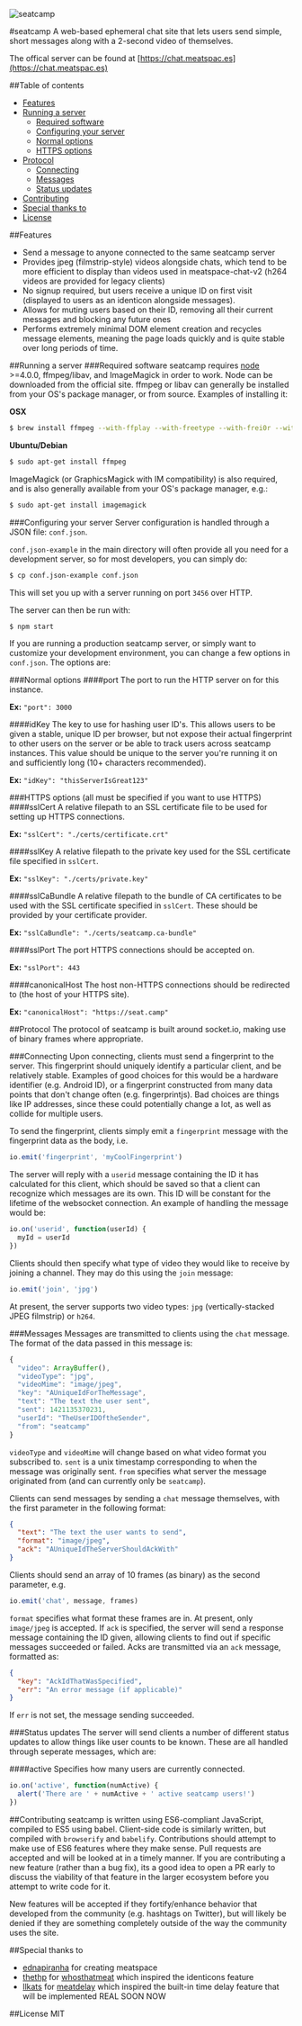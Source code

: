 ![seatcamp](https://github.com/tec27/seatcamp/blob/master/icon/icon-256.png)

#seatcamp
A web-based ephemeral chat site that lets users send simple, short messages
along with a 2-second video of themselves.

The offical server can be found at [https://chat.meatspac.es](https://chat.meatspac.es)

##Table of contents
- [Features](#features)
- [Running a server](#running-a-server)
  - [Required software](#required-software)
  - [Configuring your server](#configuring-your-server)
  - [Normal options](#normal-options)
  - [HTTPS options](#https-options-all-must-be-specified-if-you-want-to-use-https)
- [Protocol](#protocol)
  - [Connecting](#connecting)
  - [Messages](#messages)
  - [Status updates](#status-updates)
- [Contributing](#contributing)
- [Special thanks to](#special-thanks-to)
- [License](#license)

##Features
- Send a message to anyone connected to the same seatcamp server
- Provides jpeg (filmstrip-style) videos alongside chats, which tend to be
more efficient to display than videos used in meatspace-chat-v2 (h264
videos are provided for legacy clients)
- No signup required, but users receive a unique ID on first visit (displayed
to users as an identicon alongside messages).
- Allows for muting users based on their ID, removing all their current
messages and blocking any future ones
- Performs extremely minimal DOM element creation and recycles message
elements, meaning the page loads quickly and is quite stable over long
periods of time.

##Running a server
###Required software
seatcamp requires [node](http://nodejs.org) >=4.0.0, ffmpeg/libav, and ImageMagick
in order to work. Node can be downloaded from the official site. ffmpeg or libav
can generally be installed from your OS's package manager, or from source. Examples
of installing it:

**OSX**
```bash
$ brew install ffmpeg --with-ffplay --with-freetype --with-frei0r --with-libass --with-libvorbis --with-libvpx --with-opencore-amr --with-openjpeg --with-opus --with-theora --with-tools
```

**Ubuntu/Debian**
```bash
$ sudo apt-get install ffmpeg
```

ImageMagick (or GraphicsMagick with IM compatibility) is also required, and is also generally
available from your OS's package manager, e.g.:
```bash
$ sudo apt-get install imagemagick
```

###Configuring your server
Server configuration is handled through a JSON file: `conf.json`.

`conf.json-example` in the main directory will often provide all you need
for a development server, so for most developers, you can simply do:
```bash
$ cp conf.json-example conf.json
```

This will set you up with a server running on port `3456` over HTTP.

The server can then be run with:
```bash
$ npm start
```

If you are running a production seatcamp server, or simply want to
customize your development environment, you can change a few options in
`conf.json`. The options are:

###Normal options
####port
The port to run the HTTP server on for this instance.

**Ex:** `"port": 3000`

####idKey
The key to use for hashing user ID's. This allows users to be given a
stable, unique ID per browser, but not expose their actual fingerprint
to other users on the server or be able to track users across seatcamp
instances. This value should be unique to the server you're running it
on and sufficiently long (10+ characters recommended).

**Ex:** `"idKey": "thisServerIsGreat123"`

###HTTPS options (all must be specified if you want to use HTTPS)
####sslCert
A relative filepath to an SSL certificate file to be used for setting up
HTTPS connections.

**Ex:** `"sslCert": "./certs/certificate.crt"`

####sslKey
A relative filepath to the private key used for the SSL certificate file specified in `sslCert`.

**Ex:** `"sslKey": "./certs/private.key"`

####sslCaBundle
A relative filepath to the bundle of CA certificates to be used with the SSL certificate specified
in `sslCert`. These should be provided by your certificate provider.

**Ex:** `"sslCaBundle": "./certs/seatcamp.ca-bundle"`

####sslPort
The port HTTPS connections should be accepted on.

**Ex:** `"sslPort": 443`

####canonicalHost
The host non-HTTPS connections should be redirected to (the host of your HTTPS site).

**Ex:** `"canonicalHost": "https://seat.camp"`

##Protocol
The protocol of seatcamp is built around socket.io, making use of binary frames where appropriate.

###Connecting
Upon connecting, clients must send a fingerprint to the server. This fingerprint should uniquely
identify a particular client, and be relatively stable. Examples of good choices for this would be
a hardware identifier (e.g. Android ID), or a fingerprint constructed from many data points that
don't change often (e.g. fingerprintjs). Bad choices are things like IP addresses, since these could
potentially change a lot, as well as collide for multiple users.

To send the fingerprint, clients simply emit a `fingerprint` message with the fingerprint data as
the body, i.e.
```javascript
io.emit('fingerprint', 'myCoolFingerprint')
```

The server will reply with a `userid` message containing the ID it has calculated for this client,
which should be saved so that a client can recognize which messages are its own. This ID will be
constant for the lifetime of the websocket connection. An example of handling the message would be:
```javascript
io.on('userid', function(userId) {
  myId = userId
})
```

Clients should then specify what type of video they would like to receive by joining a channel. They
may do this using the `join` message:

```javascript
io.emit('join', 'jpg')
```

At present, the server supports two video types: `jpg` (vertically-stacked JPEG filmstrip) or
`h264`.

###Messages
Messages are transmitted to clients using the `chat` message. The format of the data passed in this
message is:
```javascript
{
  "video": ArrayBuffer(),
  "videoType": "jpg",
  "videoMime": "image/jpeg",
  "key": "AUniqueIdForTheMessage",
  "text": "The text the user sent",
  "sent": 1421135370231,
  "userId": "TheUserIDOftheSender",
  "from": "seatcamp"
}
```

`videoType` and `videoMime` will change based on what video format you subscribed to. `sent` is a
unix timestamp corresponding to when the message was originally sent. `from` specifies what server
the message originated from (and can currently only be `seatcamp`).

Clients can send messages by sending a `chat` message themselves, with the first parameter in the
following format:
```json
{
  "text": "The text the user wants to send",
  "format": "image/jpeg",
  "ack": "AUniqueIdTheServerShouldAckWith"
}
```
Clients should send an array of 10 frames (as binary) as the second parameter, e.g.
```javascript
io.emit('chat', message, frames)
```

`format` specifies what format these frames are in. At present, only `image/jpeg` is accepted. If
`ack` is specified, the server will send a response message containing the ID given, allowing
clients to find out if specific messages succeeded or failed. Acks are transmitted via an `ack`
message, formatted as:
```json
{
  "key": "AckIdThatWasSpecified",
  "err": "An error message (if applicable)"
}
```
If `err` is not set, the message sending succeeded.

###Status updates
The server will send clients a number of different status updates to allow things like user counts
to be known. These are all handled through seperate messages, which are:

####active
Specifies how many users are currently connected.
```javascript
io.on('active', function(numActive) {
  alert('There are ' + numActive + ' active seatcamp users!')
})
```

##Contributing
seatcamp is written using ES6-compliant JavaScript, compiled to ES5 using babel. Client-side code
is similarly written, but compiled with `browserify` and `babelify`. Contributions should attempt to
make use of ES6 features where they make sense. Pull requests are accepted and will be looked at in
a timely manner. If you are contributing a new feature (rather than a bug fix), its a good idea to
open a PR early to discuss the viability of that feature in the larger ecosystem before you attempt
to write code for it.

New features will be accepted if they fortify/enhance behavior that developed from the community
(e.g. hashtags on Twitter), but will likely be denied if they are something completely outside of
the way the community uses the site.

##Special thanks to
- [ednapiranha](https://github.com/ednapiranha) for creating meatspace
- [thethp](https://github.com/thethp) for [whosthatmeat](https://github.com/thethp/whosthatmeat)
which inspired the identicons feature
- [llkats](https://github.com/llkats) for [meatdelay](https://github.com/llkats/meatdelay) which
inspired the built-in time delay feature that will be implemented REAL SOON NOW

##License
MIT
